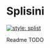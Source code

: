 # Splisini

[![style: splist](https://img.shields.io/badge/style-splist-730da7)](https://github.com/Splist/code-style)

Readme TODO
